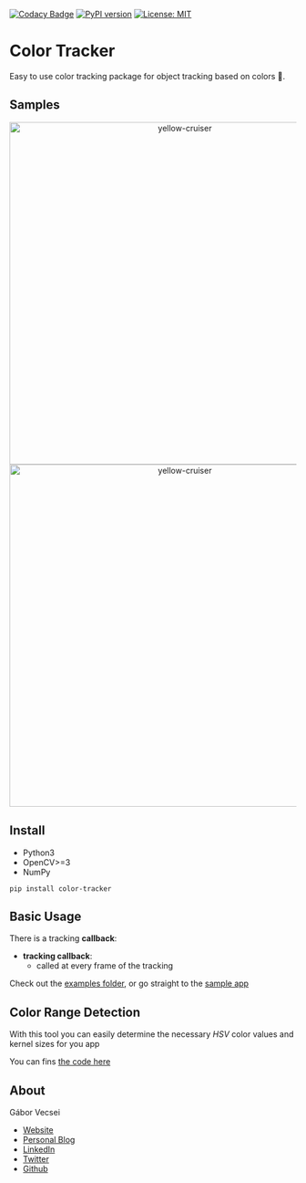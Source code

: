 [![Codacy Badge](https://api.codacy.com/project/badge/Grade/67f0a9e168b3457385f2f7fcd09a9afa)](https://www.codacy.com/app/vecseigabor.x/Color-Tracker?utm_source=github.com&amp;utm_medium=referral&amp;utm_content=gaborvecsei/Color-Tracker&amp;utm_campaign=Badge_Grade)
[![PyPI version](https://badge.fury.io/py/color-tracker.svg)](https://badge.fury.io/py/color-tracker)
[![License: MIT](https://img.shields.io/badge/License-MIT-yellow.svg)](https://opensource.org/licenses/MIT)

# Color Tracker

Easy to use color tracking package for object tracking based on colors :art:.

## Samples

<p align="center">
<img src="art/yellow_cruiser.gif" width="600" alt="yellow-cruiser"></a><br/>
<img src="art/ball_tracking.gif" width="600" alt="yellow-cruiser"></a><br/>
</p>

## Install

- Python3
- OpenCV>=3
- NumPy

```
pip install color-tracker
```

## Basic Usage

There is a tracking **callback**:

- **tracking callback**:
  - called at every frame of the tracking

Check out the [examples folder](examples), or go straight to the [sample app](examples/app.py)

## Color Range Detection

With this tool you can easily determine the necessary *HSV* color values and kernel sizes for you app

You can fins [the code here](examples/color_range_detection.py)

## About

Gábor Vecsei

- [Website](https://gaborvecsei.com)
- [Personal Blog](https://gaborvecsei.wordpress.com/)
- [LinkedIn](https://www.linkedin.com/in/gaborvecsei)
- [Twitter](https://twitter.com/GAwesomeBE)
- [Github](https://github.com/gaborvecsei)
